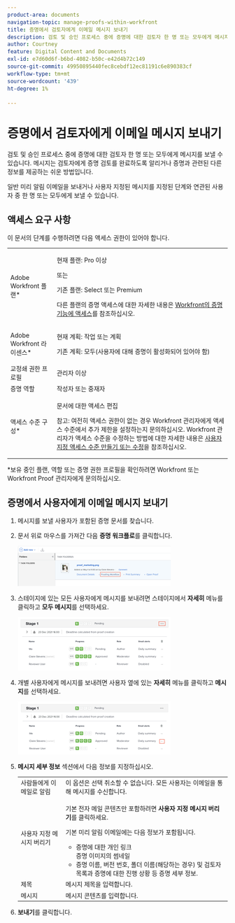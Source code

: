 ```yaml
---
product-area: documents
navigation-topic: manage-proofs-within-workfront
title: 증명에서 검토자에게 이메일 메시지 보내기
description: 검토 및 승인 프로세스 중에 증명에 대한 검토자 한 명 또는 모두에게 메시지를 보낼 수 있습니다. 메시지는 검토자에게 증명 검토를 완료하도록 알리거나 증명과 관련된 다른 정보를 제공하는 쉬운 방법입니다.
author: Courtney
feature: Digital Content and Documents
exl-id: e7d60d6f-b6bd-4082-b50c-e42d4b72c149
source-git-commit: 49950895440fec8cebdf12ec81191c6e890383cf
workflow-type: tm+mt
source-wordcount: '439'
ht-degree: 1%

---
```


# 증명에서 검토자에게 이메일 메시지 보내기

검토 및 승인 프로세스 중에 증명에 대한 검토자 한 명 또는 모두에게 메시지를 보낼 수 있습니다. 메시지는 검토자에게 증명 검토를 완료하도록 알리거나 증명과 관련된 다른 정보를 제공하는 쉬운 방법입니다.

일반 미리 알림 이메일을 보내거나 사용자 지정된 메시지를 지정된 단계와 연관된 사용자 중 한 명 또는 모두에게 보낼 수 있습니다.

## 액세스 요구 사항

이 문서의 단계를 수행하려면 다음 액세스 권한이 있어야 합니다.

<table style="table-layout:auto"> 
 <col> 
 <col> 
 <tbody> 
  <tr> 
   <td role="rowheader">Adobe Workfront 플랜*</td> 
   <td> <p>현재 플랜: Pro 이상</p> <p>또는</p> <p>기존 플랜: Select 또는 Premium</p> <p>다른 플랜의 증명 액세스에 대한 자세한 내용은 <a href="/help/quicksilver/administration-and-setup/manage-workfront/configure-proofing/access-to-proofing-functionality.md" class="MCXref xref">Workfront의 증명 기능에 액세스</a>를 참조하십시오.</p> </td> 
  </tr> 
  <tr> 
   <td role="rowheader">Adobe Workfront 라이센스*</td> 
   <td> <p>현재 계획: 작업 또는 계획</p> <p>기존 계획: 모두(사용자에 대해 증명이 활성화되어 있어야 함)</p> </td> 
  </tr> 
  <tr> 
   <td role="rowheader">교정쇄 권한 프로필 </td> 
   <td>관리자 이상</td> 
  </tr> 
  <tr> 
   <td role="rowheader">증명 역할</td> 
   <td>작성자 또는 중재자</td> 
  </tr> 
  <tr> 
   <td role="rowheader">액세스 수준 구성*</td> 
   <td> <p>문서에 대한 액세스 편집</p> <p>참고: 여전히 액세스 권한이 없는 경우 Workfront 관리자에게 액세스 수준에서 추가 제한을 설정하는지 문의하십시오. Workfront 관리자가 액세스 수준을 수정하는 방법에 대한 자세한 내용은 <a href="../../../administration-and-setup/add-users/configure-and-grant-access/create-modify-access-levels.md" class="MCXref xref">사용자 지정 액세스 수준 만들기 또는 수정</a>을 참조하십시오.</p> </td> 
  </tr> 
 </tbody> 
</table>

&#42;보유 중인 플랜, 역할 또는 증명 권한 프로필을 확인하려면 Workfront 또는 Workfront Proof 관리자에게 문의하십시오.

## 증명에서 사용자에게 이메일 메시지 보내기

1. 메시지를 보낼 사용자가 포함된 증명 문서를 찾습니다.
1. 문서 위로 마우스를 가져간 다음 **증명 워크플로**&#x200B;를 클릭합니다.

   ![](assets/proof-workflow-doc-list-350x92.png)

1. 스테이지에 있는 모든 사용자에게 메시지를 보내려면 스테이지에서 **자세히** 메뉴를 클릭하고 **모두 메시지**&#x200B;를 선택하세요.

   ![](assets/message-stage-350x122.png)

1. 개별 사용자에게 메시지를 보내려면 사용자 옆에 있는 **자세히** 메뉴를 클릭하고 **메시지**&#x200B;를 선택하세요.

   ![](assets/message-user-350x121.png)

1. **메시지 세부 정보** 섹션에서 다음 정보를 지정하십시오.

   <table style="table-layout:auto"> 
    <col> 
    <col> 
    <tbody> 
     <tr> 
      <td role="rowheader">사람들에게 이메일로 알림</td> 
      <td>이 옵션은 선택 취소할 수 없습니다. 모든 사용자는 이메일을 통해 메시지를 수신합니다.</td> 
     </tr> 
     <tr> 
      <td role="rowheader">사용자 지정 메시지 버리기</td> 
      <td> <p>기본 전자 메일 콘텐츠만 포함하려면 <strong>사용자 지정 메시지 버리기</strong>를 클릭하세요.</p> <p>기본 미리 알림 이메일에는 다음 정보가 포함됩니다.</p> 
       <ul> 
        <li>증명에 대한 개인 링크<br>증명 이미지의 썸네일<br></li> 
        <li>증명 이름, 버전 번호, 폴더 이름(해당하는 경우) 및 검토자 목록과 증명에 대한 진행 상황 등 증명 세부 정보.</li> 
       </ul> </td> 
     </tr> 
     <tr> 
      <td role="rowheader">제목</td> 
      <td>메시지 제목을 입력합니다.</td> 
     </tr> 
     <tr> 
      <td role="rowheader">메시지</td> 
      <td>메시지 콘텐츠를 입력합니다.</td> 
     </tr> 
    </tbody> 
   </table>

1. **보내기**&#x200B;를 클릭합니다.

